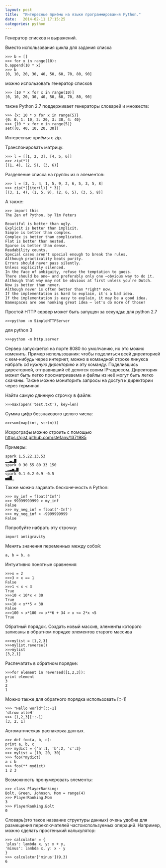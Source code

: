 ```yaml
---
layout: post
title:  "Интересные приёмы на языке программирования Python."
date:   2014-02-11 17:15:25
categories: python
---
```


Генератор списков и выражений.

Вместо использования цикла для задания списка

    >>> b = []
    >>> for x in range(10):
    b.append(10 * x)
    >>> b
    [0, 10, 20, 30, 40, 50, 60, 70, 80, 90]

можно использовать генератор списков

    >>> [10 * x for x in range(10)]
    [0, 10, 20, 30, 40, 50, 60, 70, 80, 90]

также Python 2.7 поддерживает генераторы словарей и множеств:

    >>> {x: 10 * x for x in range(5)}
    {0: 0, 1: 10, 2: 20, 3: 30, 4: 40}
    >>> {10 * x for x in range(5)}
    set([0, 40, 10, 20, 30])

Интересные приёмы с zip.

Транспонировать матрицу:

    >>> l = [­[1, 2, 3], [4, 5, 6]]
    >>> zip(*l)
    [(1, 4), (2, 5), (3, 6)]

Разделение списка на группы из n элементов:

    >>> l = [3, 1, 4, 1, 5, 9, 2, 6, 5, 3, 5, 8]
    >>> zip(*([iter(l)] * 3))
    [(3, 1, 4), (1, 5, 9), (2, 6, 5), (3, 5, 8)]

А также:

    >>> import this
    The Zen of Python, by Tim Peters

    Beautiful is better than ugly.
    Explicit is better than implicit.
    Simple is better than complex.
    Complex is better than complicated.
    Flat is better than nested.
    Sparse is better than dense.
    Readability counts.
    Special cases aren't special enough to break the rules.
    Although practicality beats purity.
    Errors should never pass silently.
    Unless explicitly silenced.
    In the face of ambiguity, refuse the temptation to guess.
    There should be one— and preferably only one —obvious way to do it.
    Although that way may not be obvious at first unless you're Dutch.
    Now is better than never.
    Although never is often better than *right* now.
    If the implementation is hard to explain, it's a bad idea.
    If the implementation is easy to explain, it may be a good idea.
    Namespaces are one honking great idea — let's do more of those!

Простой HTTP сервер может быть запущен за секунды:
для python 2.7

    >>>python -m SimpleHTTPServer

для python 3

    >>>python -m http.server

Сервер запускается на порте 8080 по умолчанию, но это можно изменить. Пример использования: чтобы поделиться всей директорией с кем-нибудь через интернет, можно в командной строке линукса набрать cd *нужную директорию* и эту команду. Поделившись директорией, отправивший её делится своим IP-адресом. Директория может быть легко просматриваема и файлы из неё могут быть легко скачаны. Также можно мониторить запросы на доступ к директории через терминал.

Найти самую длинную строчку в файле:

    >>>max(open('test.txt'), key=len)

Сумма цифр беззнакового целого числа:

    >>>sum(map(int, str(n)))

Искрографы можно строить с помощью https://gist.github.com/stefanv/1371985

Примеры:

    spark 1,5,22,13,53
    ▁▁▃▂▇
    spark 0 30 55 80 33 150 
    ▁▂▃▅▂▇
    spark 0.1 0.2 0.9 -0.5
    ▄▅█▁

Также можно задавать бесконечность в Python:

    >>> my_inf = float('Inf')
    >>> 99999999999 > my_inf
    False
    >>> my_neg_inf = float('-Inf')
    >>> my_neg_inf > -9999999999
    False

Попробуйте набрать эту строчку:

    import antigravity

Менять значения переменных между собой:

    a, b = b, a

Интуитивно понятные сравнения:

    >>>x = 2
    >>>3 > x == 1
    False
    >>>1 < x < 3
    True
    >>>10 < 10*x < 30 
    True
    >>>10 < x**5 < 30 
    False
    >>>100 < x*100 >= x**6 + 34 > x <= 2*x <5
    True

Обратный порядок.
Создать новый массив, элементы которого записаны в обратном порядке элементов старого массива

    >>>mylist = [1,2,3]
    >>>mylist.reverse()
    >>>mylist
    [3,2,1]

Распечатать в обратном порядке:

    >>>for element in reversed([1,2,3]): 
    print element
    3
    2
    1

Можно также для обратного порядка использовать [::-1]

    >>> "Hello world"[::-1]
    'dlrow olleH'
    >>> [1,2,3][::-1]
    [3, 2, 1]

Автоматическая распаковка данных.

    >>> def foo(a, b, c):
    print a, b, c
    >>> mydict = {'a':1, 'b':2, 'c':3}
    >>> mylist = [10, 20, 30]
    >>> foo(*mydict)
    a c b
    >>> foo(** mydict)
    1 2 3

Возможность пронумеровать элементы:

    >>> class PlayerRanking:
    Bolt, Green, Johnson, Mom = range(4) 
    >>> PlayerRanking.Mom
    3
    >>> PlayerRanking.Bolt
    0

Словарь(это такое название структуры данных) очень удобна для размещения переключателей частоиспользуемых операций. Например, можно сделать простенький калькулятор:

    >>> calculator = {
    'plus': lambda x, y: x + y,
    'minus': lambda x, y: x - y
    }
    >>> calculator['minus'](9,3)
    6


